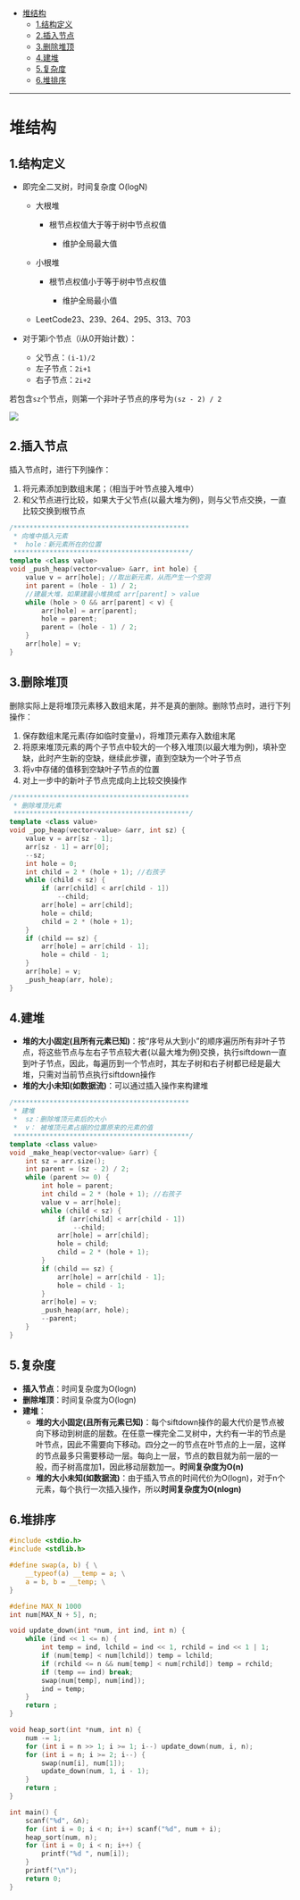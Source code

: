 * [堆结构](#堆结构)
    * [1.结构定义](#1结构定义)
    * [2.插入节点](#2插入节点)
    * [3.删除堆顶](#3删除堆顶)
    * [4.建堆](#4建堆)
    * [5.复杂度](#5复杂度)
    * [6.堆排序](#6堆排序)


------

# 堆结构

## 1.结构定义

- 即完全二叉树，时间复杂度 O(logN)

    - 大根堆

        - 根节点权值大于等于树中节点权值

            - 维护全局最大值

    - 小根堆

        - 根节点权值小于等于树中节点权值

            - 维护全局最小值

    - LeetCode23、239、264、295、313、703

- 对于第i个节点（i从0开始计数）：
    - 父节点：`(i-1)/2`
    - 左子节点：`2i+1`
    - 右子节点：`2i+2`

若包含`sz`个节点，则第一个非叶子节点的序号为`(sz - 2) / 2`

![](./pic/11-01.png)

## 2.插入节点

插入节点时，进行下列操作：

1. 将元素添加到数组末尾；（相当于叶节点接入堆中）
2. 和父节点进行比较，如果大于父节点(以最大堆为例)，则与父节点交换，一直比较交换到根节点

```c++
/********************************************
 * 向堆中插入元素
 *  hole：新元素所在的位置
 ********************************************/
template <class value>
void _push_heap(vector<value> &arr, int hole) {
    value v = arr[hole]; //取出新元素，从而产生一个空洞
    int parent = (hole - 1) / 2;
    //建最大堆，如果建最小堆换成 arr[parent] > value
    while (hole > 0 && arr[parent] < v) {
        arr[hole] = arr[parent];
        hole = parent;
        parent = (hole - 1) / 2;
    }
    arr[hole] = v;
}
```

## 3.删除堆顶

删除实际上是将堆顶元素移入数组末尾，并不是真的删除。删除节点时，进行下列操作：

1. 保存数组末尾元素(存如临时变量`v`)，将堆顶元素存入数组末尾
2. 将原来堆顶元素的两个子节点中较大的一个移入堆顶(以最大堆为例)，填补空缺，此时产生新的空缺，继续此步骤，直到空缺为一个叶子节点
3. 将`v`中存储的值移到空缺叶子节点的位置
4. 对上一步中的新叶子节点完成向上比较交换操作

```c++
/********************************************
 * 删除堆顶元素
 ********************************************/
template <class value>
void _pop_heap(vector<value> &arr, int sz) {
    value v = arr[sz - 1];
    arr[sz - 1] = arr[0];
    --sz;
    int hole = 0;
    int child = 2 * (hole + 1); //右孩子
    while (child < sz) {
        if (arr[child] < arr[child - 1])
            --child;
        arr[hole] = arr[child];
        hole = child;
        child = 2 * (hole + 1);
    }
    if (child == sz) {
        arr[hole] = arr[child - 1];
        hole = child - 1;
    }
    arr[hole] = v;
    _push_heap(arr, hole);
}
```

## 4.建堆

* **堆的大小固定(且所有元素已知)**：按“序号从大到小”的顺序遍历所有非叶子节点，将这些节点与左右子节点较大者(以最大堆为例)交换，执行siftdown一直到叶子节点，因此，每遍历到一个节点时，其左子树和右子树都已经是最大堆，只需对当前节点执行siftdown操作
* **堆的大小未知(如数据流)**：可以通过插入操作来构建堆

```c++
/********************************************
 * 建堆
 *  sz：删除堆顶元素后的大小
 *  v： 被堆顶元素占据的位置原来的元素的值
 ********************************************/
template <class value>
void _make_heap(vector<value> &arr) {
    int sz = arr.size();
    int parent = (sz - 2) / 2;
    while (parent >= 0) {
        int hole = parent;
        int child = 2 * (hole + 1); //右孩子
        value v = arr[hole];
        while (child < sz) {
            if (arr[child] < arr[child - 1])
                --child;
            arr[hole] = arr[child];
            hole = child;
            child = 2 * (hole + 1);
        }
        if (child == sz) {
            arr[hole] = arr[child - 1];
            hole = child - 1;
        }
        arr[hole] = v;
        _push_heap(arr, hole);
        --parent;
    }
}
```

## 5.复杂度

* **插入节点**：时间复杂度为O(logn)
* **删除堆顶**：时间复杂度为O(logn)
* **建堆**：
    - **堆的大小固定(且所有元素已知)**：每个siftdown操作的最大代价是节点被向下移动到树底的层数。在任意一棵完全二叉树中，大约有一半的节点是叶节点，因此不需要向下移动。四分之一的节点在叶节点的上一层，这样的节点最多只需要移动一层。每向上一层，节点的数目就为前一层的一般，而子树高度加1，因此移动层数加一。**时间复杂度为O(n)**
    - **堆的大小未知(如数据流)**：由于插入节点的时间代价为O(logn)，对于n个元素，每个执行一次插入操作，所以**时间复杂度为O(nlogn)**

## 6.堆排序

```C
#include <stdio.h>
#include <stdlib.h>

#define swap(a, b) { \
    __typeof(a) __temp = a; \
    a = b, b = __temp; \
}

#define MAX_N 1000
int num[MAX_N + 5], n;

void update_down(int *num, int ind, int n) {
    while (ind << 1 <= n) {
        int temp = ind, lchild = ind << 1, rchild = ind << 1 | 1;
        if (num[temp] < num[lchild]) temp = lchild;
        if (rchild <= n && num[temp] < num[rchild]) temp = rchild;
        if (temp == ind) break;
        swap(num[temp], num[ind]);
        ind = temp;
    }
    return ;
}

void heap_sort(int *num, int n) {
    num -= 1;
    for (int i = n >> 1; i >= 1; i--) update_down(num, i, n);
    for (int i = n; i >= 2; i--) {
        swap(num[i], num[1]);
        update_down(num, 1, i - 1);
    }
    return ;
}

int main() {
    scanf("%d", &n);
    for (int i = 0; i < n; i++) scanf("%d", num + i);
    heap_sort(num, n);
    for (int i = 0; i < n; i++) {
        printf("%d ", num[i]);
    }
    printf("\n");
    return 0;
}
```

